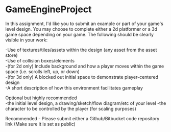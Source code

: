 # GameEngineProject
In this assignment, I'd like you to submit an example or part of your game's level design. You may choose to complete either a 2d platformer or a 3d game space depending on your game. The following should be clearly visible in your work: 

-Use of textures/tiles/assets within the design (any asset from the asset store)  
-Use of collision boxes/elements  
-(for 2d only) Include background and how a player moves within the game space (i.e. scrolls left, up, or down)  
-(for 3d only) A blocked out initial space to demonstrate player-centered design  
-A short description of how this environment facilitates gameplay  

Optional but highly recommended  
-the initial level design, a drawing/sketch/flow diagram/etc of your level
-the character to be controlled by the player (for scaling purposes)

Recommended - Please submit either a Github/Bitbucket code repository link (Make sure it is set as public)
